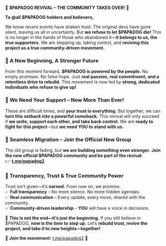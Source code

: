 🚨 **$PAPADOG REVIVAL – THE COMMUNITY TAKES OVER!** 🚨  

**To @all $PAPADOG holders and believers,**  

We know recent events have shaken trust. The original devs have gone silent, leaving us all in uncertainty. But **we refuse to let $PAPADOG die!** This is no longer in the hands of those who abandoned it—**it belongs to us, the true supporters.** We are stepping up, taking control, and **reviving this project as a true community-driven movement.**  

### 🔹 A New Beginning, A Stronger Future  
From this moment forward, **$PAPADOG is powered by the people.** No empty promises. No false hope. Just **real passion, real commitment, and a relentless drive to rebuild.** This movement is now led by **strong, dedicated individuals who refuse to give up!**  

### 🔹 We Need Your Support – Now More Than Ever!  
These are difficult times, and **your trust is everything.** But together, we can **turn this setback into a powerful comeback.** This revival will only succeed if **we unite, support each other, and take back control.** We are **ready to fight for this project**—but **we need YOU to stand with us.**  

### 🔹 Seamless Migration – Join the Official New Group  
The old group is fading, but **we are building something even stronger.** **Join the new official $PAPADOG community and be part of the revival:**  
👉 **[t.me/papadog2](t.me/papadog2)**  

### 🔹 Transparency, Trust & True Community Power  
Trust isn’t given—it’s **earned.** From now on, we promise:  
✅ **Full transparency** – No more silence. No more hidden agendas.  
✅ **Real communication** – Every update, every move, shared with the community.  
✅ **Community-driven leadership** – **YOU** will have a voice in decisions.  

💪 **This is not the end—it’s just the beginning.** If you still believe in $PAPADOG, **now is the time to step up.** Let’s **rebuild trust, revive the project, and take it to new heights—together!**  

🚀 **Join the movement:** [t.me/papadog2](t.me/papadog2) 🚀  


